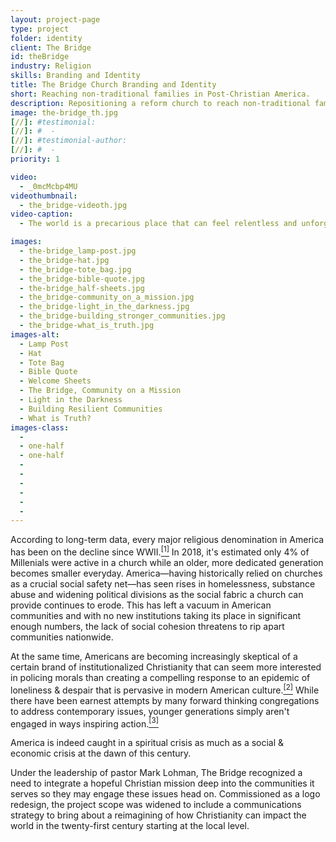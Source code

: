 ```yaml
---
layout: project-page
type: project
folder: identity
client: The Bridge
id: theBridge
industry: Religion
skills: Branding and Identity
title: The Bridge Church Branding and Identity
short: Reaching non-traditional families in Post-Christian America.
description: Repositioning a reform church to reach non-traditional families, rebuild broken communities and stay relevant on issues important to a post-Christian America.
image: the-bridge_th.jpg
[//]: #testimonial:
[//]: #  - 
[//]: #testimonial-author:
[//]: #  - 
priority: 1

video:
  - _0mcMcbp4MU
videothumbnail:
  - the_bridge-videoth.jpg
video-caption:
  - The world is a precarious place that can feel relentless and unforgiving. At every stage of our lives love presents itself as a light in the darkness of that struggle, but we wrestle with how to love because we aren't perfect people—nobody is. It is the mission of this community to provide meaning, beauty and a way through struggle using the gospel of Jesus Christ as a blueprint to build bridges in our lives and communities to an everloving and forgiving god. <br><br><a href="#projectbackground" class="scrollLink">Learn more about this project.</a>

images: 
  - the-bridge_lamp-post.jpg
  - the_bridge-hat.jpg
  - the_bridge-tote_bag.jpg
  - the_bridge-bible-quote.jpg
  - the-bridge_half-sheets.jpg
  - the_bridge-community_on_a_mission.jpg
  - the_bridge-light_in_the_darkness.jpg
  - the_bridge-building_stronger_communities.jpg
  - the_bridge-what_is_truth.jpg
images-alt:
  - Lamp Post
  - Hat
  - Tote Bag
  - Bible Quote
  - Welcome Sheets
  - The Bridge, Community on a Mission
  - Light in the Darkness
  - Building Resilient Communities
  - What is Truth?
images-class:
  - 
  - one-half
  - one-half
  - 
  - 
  - 
  - 
  - 
  - 
---
```


According to long-term data, every major religious denomination in America has been on the decline since WWII.<a href="https://youtu.be/3xlb-2DEYW8?t=284" target="_blank"><sup>[1]</sup></a> In 2018, it's estimated only 4% of Millenials were active in a church while an older, more dedicated generation becomes smaller everyday. America—having historically relied on churches as a crucial social safety net—has seen rises in homelessness, substance abuse and widening political divisions as the social fabric a church can provide continues to erode. This has left a vacuum in American communities and with no new institutions taking its place in significant enough numbers, the lack of social cohesion threatens to rip apart communities nationwide.

At the same time, Americans are becoming increasingly skeptical of a certain brand of institutionalized Christianity that can seem more interested in policing morals than creating a compelling response to an epidemic of loneliness & despair that is pervasive in modern American culture.<a href="https://www.washingtonpost.com/opinions/america-is-losing-ground-to-death-and-despair/2018/11/30/77c6b38e-f45a-11e8-bc79-68604ed88993_story.html?utm_term=.2bdeefc30aff" target="_blank"><sup>[2]</sup></a> While there have been earnest attempts by many forward thinking congregations to address contemporary issues, younger generations simply aren't engaged in ways inspiring action.<a href="https://www.huffingtonpost.com/christian-chiakulas/churches-millennials-if-they-just-did-this_b_8215846.html" target="_blank"><sup>[3]</sup></a>

America is indeed caught in a spiritual crisis as much as a social & economic crisis at the dawn of this century.

Under the leadership of pastor Mark Lohman, The Bridge recognized a need to integrate a hopeful Christian mission deep into the communities it serves so they may engage these issues head on. Commissioned as a logo redesign, the project scope was widened to include a communications strategy to bring about a reimagining of how Christianity can impact the world in the twenty-first century starting at the local level.